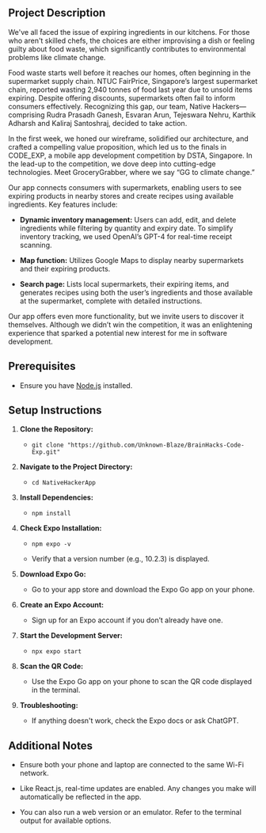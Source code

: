 Project Description
-------------------

We've all faced the issue of expiring ingredients in our kitchens. For those who aren't skilled chefs, the choices are either improvising a dish or feeling guilty about food waste, which significantly contributes to environmental problems like climate change.

Food waste starts well before it reaches our homes, often beginning in the supermarket supply chain. NTUC FairPrice, Singapore’s largest supermarket chain, reported wasting 2,940 tonnes of food last year due to unsold items expiring. Despite offering discounts, supermarkets often fail to inform consumers effectively. Recognizing this gap, our team, Native Hackers—comprising Rudra Prasadh Ganesh, Esvaran Arun, Tejeswara Nehru, Karthik Adharsh and Kaliraj Santoshraj, decided to take action.

In the first week, we honed our wireframe, solidified our architecture, and crafted a compelling value proposition, which led us to the finals in CODE\_EXP, a mobile app development competition by DSTA, Singapore. In the lead-up to the competition, we dove deep into cutting-edge technologies. Meet GroceryGrabber, where we say “GG to climate change.”

Our app connects consumers with supermarkets, enabling users to see expiring products in nearby stores and create recipes using available ingredients. Key features include:

*   **Dynamic inventory management:** Users can add, edit, and delete ingredients while filtering by quantity and expiry date. To simplify inventory tracking, we used OpenAI’s GPT-4 for real-time receipt scanning.
    
*   **Map function:** Utilizes Google Maps to display nearby supermarkets and their expiring products.
    
*   **Search page:** Lists local supermarkets, their expiring items, and generates recipes using both the user’s ingredients and those available at the supermarket, complete with detailed instructions.
    

Our app offers even more functionality, but we invite users to discover it themselves. Although we didn’t win the competition, it was an enlightening experience that sparked a potential new interest for me in software development.

Prerequisites
-------------

*   Ensure you have [Node.js](https://nodejs.org/) installed.
    

Setup Instructions
------------------

1.  **Clone the Repository:**
    
    *   ```git clone "https://github.com/Unknown-Blaze/BrainHacks-Code-Exp.git"```
        
2.  **Navigate to the Project Directory:**
    
    *   ```cd NativeHackerApp```
        
3.  **Install Dependencies:**
    
    *   ```npm install```
        
4.  **Check Expo Installation:**
    
    *   ```npm expo -v```
        
    *   Verify that a version number (e.g., 10.2.3) is displayed.
        
5.  **Download Expo Go:**
    
    *   Go to your app store and download the Expo Go app on your phone.
        
6.  **Create an Expo Account:**
    
    *   Sign up for an Expo account if you don’t already have one.
        
7.  **Start the Development Server:**
    
    *   ```npx expo start```
        
8.  **Scan the QR Code:**
    
    *   Use the Expo Go app on your phone to scan the QR code displayed in the terminal.
        
9.  **Troubleshooting:**
    
    *   If anything doesn't work, check the Expo docs or ask ChatGPT.
        

Additional Notes
----------------

*   Ensure both your phone and laptop are connected to the same Wi-Fi network.
    
*   Like React.js, real-time updates are enabled. Any changes you make will automatically be reflected in the app.
    
*   You can also run a web version or an emulator. Refer to the terminal output for available options.
